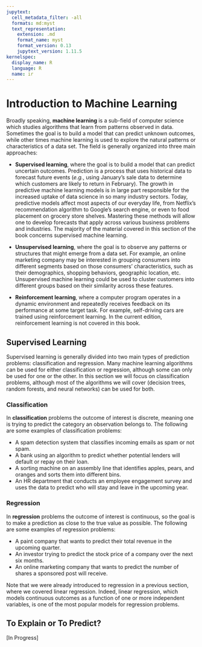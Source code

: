 ```yaml
---
jupytext:
  cell_metadata_filter: -all
  formats: md:myst
  text_representation:
    extension: .md
    format_name: myst
    format_version: 0.13
    jupytext_version: 1.11.5
kernelspec:
  display_name: R
  language: R
  name: ir
---
```


# Introduction to Machine Learning

Broadly speaking, **machine learning** is a sub-field of computer science which studies algorithms that learn from patterns observed in data. Sometimes the goal is to build a model that can predict unknown outcomes, while other times machine learning is used to explore the natural patterns or characteristics of a data set. The field is generally organized into three main approaches:

+ **Supervised learning**, where the goal is to build a model that can predict uncertain outcomes. Prediction is a process that uses historical data to forecast future events (*e.g.*, using January’s sale data to determine which customers are likely to return in February). The growth in predictive machine learning models is in large part responsible for the increased uptake of data science in so many industry sectors. Today, predictive models affect most aspects of our everyday life, from Netflix’s recommendation algorithm to Google’s search engine, or even to food placement on grocery store shelves. Mastering these methods will allow one to develop forecasts that apply across various business problems and industries. The majority of the material covered in this section of the book concerns supervised machine learning.

+ **Unsupervised learning**, where the goal is to observe any patterns or structures that might emerge from a data set. For example, an online marketing company may be interested in grouping consumers into different segments based on those consumers’ characteristics, such as their demographics, shopping behaviors, geographic location, etc. Unsupervised machine learning could be used to cluster customers into different groups based on their similarity across these features.

+ **Reinforcement learning**, where a computer program operates in a dynamic environment and repeatedly receives feedback on its performance at some target task. For example, self-driving cars are trained using reinforcement learning. In the current edition, reinforcement learning is not covered in this book.

## Supervised Learning

Supervised learning is generally divided into two main types of prediction problems: classification and regression. Many machine learning algorithms can be used for either classification or regression, although some can only be used for one or the other. In this section we will focus on classification problems, although most of the algorithms we will cover (decision trees, random forests, and neural networks) can be used for both. 

### Classification

In **classification** problems the outcome of interest is discrete, meaning one is trying to predict the category an observation belongs to. The following are some examples of classification problems:

+ A spam detection system that classifies incoming emails as spam or not spam.
+ A bank using an algorithm to predict whether potential lenders will default or repay on their loan.
+ A sorting machine on an assembly line that identifies apples, pears, and oranges and sorts them into different bins.
+ An HR department that conducts an employee engagement survey and uses the data to predict who will stay and leave in the upcoming year.

### Regression

In **regression** problems the outcome of interest is continuous, so the goal is to make a prediction as close to the true value as possible. The following are some examples of regression problems:

+ A paint company that wants to predict their total revenue in the upcoming quarter.
+ An investor trying to predict the stock price of a company over the next six months.
+ An online marketing company that wants to predict the number of shares a sponsored post will receive.

Note that we were already introduced to regression in a previous section, where we covered linear regression. Indeed, linear regression, which models continuous outcomes as a function of one or more independent variables, is one of the most popular models for regression problems.

## To Explain or To Predict?

[In Progress]